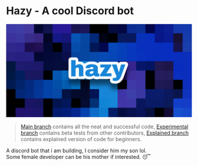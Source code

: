 # Hazy - A cool Discord bot
![Banner image](/images/hazy.png)

> [Main branch](https://github.com/Nit-nit/hazy/tree/main) contains all the neat and successful code, [Experimental branch](https://github.com/Nit-nit/hazy/tree/Experimental) contains beta tests from other contributors, [Explained branch](https://github.com/Nit-nit/hazy/tree/Explained) contains explained version of code for beginners.

A discord bot that i am building, I consider him my son lol.<br>
Some female developer can be his mother if interested. 😴
